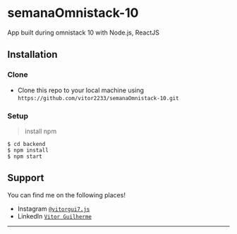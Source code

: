 # semanaOmnistack-10

App built during omnistack 10 with Node.js, ReactJS

## Installation

### Clone

- Clone this repo to your local machine using `https://github.com/vitor2233/semanaOmnistack-10.git`

### Setup

> install npm

```shell
$ cd backend
$ npm install
$ npm start
```

## Support

You can find me on the following places!

- Instagram <a href="https://www.instagram.com/vitor7.js/" target="_blank">`@vitorgui7.js`</a>
- LinkedIn <a href="https://www.linkedin.com/in/vitor-guilherme2233/" target="_blank">`Vitor Guilherme`</a>

---
